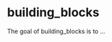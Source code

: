 
# building_blocks

<!-- badges: start -->
<!-- badges: end -->

The goal of building_blocks is to ...

